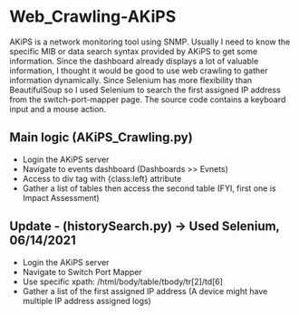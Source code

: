 # Web_Crawling-AKiPS
AKiPS is a network monitoring tool using SNMP. Usually I need to know the specific MIB or data search syntax provided by AKiPS to get some information. Since the dashboard already displays a lot of valuable information, I thought it would be good to use web crawling to gather information dynamically. Since Selenium has more flexibility than BeautifulSoup so I used Selenium to search the first assigned IP address from the switch-port-mapper page. The source code contains a keyboard input and a mouse action.

## Main logic (AKiPS_Crawling.py)
  - Login the AKiPS server 
  - Navigate to events dashboard (Dashboards >> Evnets)  
  - Access to div tag with {class:left} attribute  
  - Gather a list of tables then access the second table (FYI, first one is Impact Assessment)  

## Update - (historySearch.py) -> Used Selenium, 06/14/2021
  - Login the AKiPS server
  - Navigate to Switch Port Mapper
  - Use specific xpath: /html/body/table/tbody/tr[2]/td[6]
  - Gather a list of the first assigned IP address (A device might have multiple IP address assigned logs)
